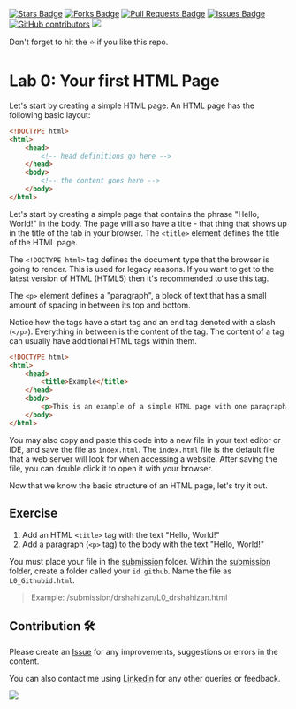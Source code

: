 <a href="https://github.com/drshahizan/learn-php/stargazers"><img src="https://img.shields.io/github/stars/drshahizan/learn-php" alt="Stars Badge"/></a>
<a href="https://github.com/drshahizan/learn-php/network/members"><img src="https://img.shields.io/github/forks/drshahizan/learn-php" alt="Forks Badge"/></a>
<a href="https://github.com/drshahizan/learn-php/pulls"><img src="https://img.shields.io/github/issues-pr/drshahizan/learn-php" alt="Pull Requests Badge"/></a>
<a href="https://github.com/drshahizan/learn-php/issues"><img src="https://img.shields.io/github/issues/drshahizan/learn-php" alt="Issues Badge"/></a>
<a href="https://github.com/drshahizan/learn-php/graphs/contributors"><img alt="GitHub contributors" src="https://img.shields.io/github/contributors/drshahizan/learn-php?color=2b9348"></a>
![](https://visitor-badge.glitch.me/badge?page_id=drshahizan/learn-php)

Don't forget to hit the :star: if you like this repo.

# Lab 0: Your first HTML Page

Let's start by creating a simple HTML page. An HTML page has the following basic layout:

```html
<!DOCTYPE html>
<html>
    <head>
        <!-- head definitions go here -->
    </head>
    <body>
        <!-- the content goes here -->
    </body>
</html>
```
Let's start by creating a simple page that contains the phrase "Hello, World!" in the body. The page will also have a title - that thing that shows up in the title of the tab in your browser. The `<title>` element defines the title of the HTML page.

The `<!DOCTYPE html>` tag defines the document type that the browser is going to render. This is used for legacy reasons. If you want to get to the latest version of HTML (HTML5) then it's recommended to use this tag.

The `<p>` element defines a "paragraph", a block of text that has a small amount of spacing in between its top and bottom.

Notice how the tags have a start tag and an end tag denoted with a slash (`</p>`). Everything in between is the content of the tag. The content of a tag can usually have additional HTML tags within them.

```html
<!DOCTYPE html>
<html>
    <head>
        <title>Example</title>
    </head>
    <body>
        <p>This is an example of a simple HTML page with one paragraph.</p>
    </body>
</html>
```

You may also copy and paste this code into a new file in your text editor or IDE, and save the file as `index.html`. The `index.html` file is the default file that a web server will look for when accessing a website. After saving the file, you can double click it to open it with your browser.

Now that we know the basic structure of an HTML page, let's try it out.

## Exercise
1. Add an HTML `<title>` tag with the text "Hello, World!"
2. Add a paragraph (`<p>` tag) to the body with the text "Hello, World!"

You must place your file in the [submission](./submission) folder. Within the [submission](./submission) folder, create a folder called your `id github`. Name the file as `L0_Githubid.html`.
> Example: 
> /submission/drshahizan/L0_drshahizan.html


## Contribution 🛠️
Please create an [Issue](https://github.com/drshahizan/learn-php/issues) for any improvements, suggestions or errors in the content.

You can also contact me using [Linkedin](https://www.linkedin.com/in/drshahizan/) for any other queries or feedback.

![](https://komarev.com/ghpvc/?username=drshahizan&label=Views&color=0e75b6&style=flat)
